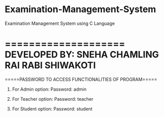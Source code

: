 # Examination-Management-System
Examination Management System using C Language

====================
DEVELOPED BY:
SNEHA CHAMLING RAI
RABI SHIWAKOTI
====================

=====PASSWORD TO ACCESS FUNCTIONALITIES OF PROGRAM=====

1. For Admin option:
   Password: admin

2. For Teacher option:
   Password: teacher

3. For Student option:
   Password: student
